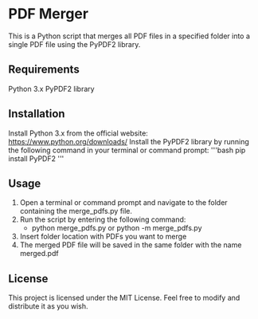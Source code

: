 # PDF Merger
This is a Python script that merges all PDF files in a specified folder into a single PDF file using the PyPDF2 library.


## Requirements
Python 3.x
PyPDF2 library


## Installation
Install Python 3.x from the official website: https://www.python.org/downloads/
Install the PyPDF2 library by running the following command in your terminal or command prompt:
'''bash
pip install PyPDF2
'''

## Usage
1. Open a terminal or command prompt and navigate to the folder containing the merge_pdfs.py file.
2. Run the script by entering the following command:
    - python merge_pdfs.py or python -m merge_pdfs.py
3. Insert folder location with PDFs you want to merge
4. The merged PDF file will be saved in the same folder with the name merged.pdf


## License
This project is licensed under the MIT License. Feel free to modify and distribute it as you wish.
